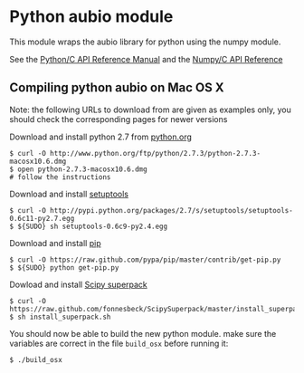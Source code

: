 Python aubio module
===================

This module wraps the aubio library for python using the numpy module.

See the [Python/C API Reference
Manual](http://docs.python.org/c-api/index.html) and the [Numpy/C API
Reference](http://docs.scipy.org/doc/numpy/reference/c-api.html)

Compiling python aubio on Mac OS X
----------------------------------

Note: the following URLs to download from are given as examples only, you
should check the corresponding pages for newer versions

Download and install python 2.7 from [python.org](http://www.python.org/)

    $ curl -O http://www.python.org/ftp/python/2.7.3/python-2.7.3-macosx10.6.dmg
    $ open python-2.7.3-macosx10.6.dmg
    # follow the instructions

Download and install [setuptools](http://pypi.python.org/pypi/setuptools)
  
    $ curl -O http://pypi.python.org/packages/2.7/s/setuptools/setuptools-0.6c11-py2.7.egg
    $ ${SUDO} sh setuptools-0.6c9-py2.4.egg

Download and install [pip](http://www.pip-installer.org/en/latest/installing.html)

    $ curl -O https://raw.github.com/pypa/pip/master/contrib/get-pip.py
    $ ${SUDO} python get-pip.py

Dowload and install [Scipy superpack](http://fonnesbeck.github.com/ScipySuperpack/)

    $ curl -O https://raw.github.com/fonnesbeck/ScipySuperpack/master/install_superpack.sh
    $ sh install_superpack.sh

You should now be able to build the new python module. make sure the
variables are correct in the file `build_osx` before running it:

    $ ./build_osx
